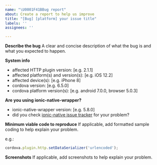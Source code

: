 ```yaml
---
name: "\U0001F41BBug report"
about: Create a report to help us improve
title: "[Bug] [platform] your issue title"
labels: ''
assignees: ''

---
```


**Describe the bug**
A clear and concise description of what the bug is and what you expected to happen.

**System info**
 - affected HTTP plugin version: [e.g. 2.1.1]
 - affected platform(s) and version(s): [e.g. iOS 12.2]
 - affected device(s): [e.g. iPhone 8]
 - cordova version: [e.g. 6.5.0]
 - cordova platform version(s): [e.g. android 7.0.0, browser 5.0.3]

**Are you using ionic-native-wrapper?**
 - ionic-native-wrapper version: [e.g. 5.8.0]
 - did you check [ionic-native issue tracker](https://github.com/ionic-team/ionic-native/issues) for your problem?

**Minimum viable code to reproduce**
If applicable, add formatted sample coding to help explain your problem.

e.g.:
```js
cordova.plugin.http.setDataSerializer('urlencoded');
```

**Screenshots**
If applicable, add screenshots to help explain your problem.
